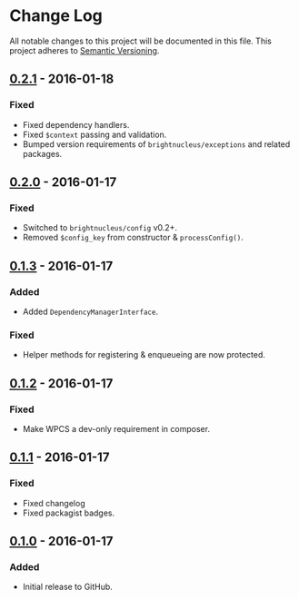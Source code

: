 # Change Log
All notable changes to this project will be documented in this file.
This project adheres to [Semantic Versioning](http://semver.org/).

## [0.2.1] - 2016-01-18
### Fixed
- Fixed dependency handlers.
- Fixed `$context` passing and validation.
- Bumped version requirements of `brightnucleus/exceptions` and related packages.

## [0.2.0] - 2016-01-17
### Fixed
- Switched to `brightnucleus/config` v0.2+.
- Removed `$config_key` from constructor & `processConfig()`.

## [0.1.3] - 2016-01-17
### Added
- Added `DependencyManagerInterface`.

### Fixed
- Helper methods for registering & enqueueing are now protected.

## [0.1.2] - 2016-01-17
### Fixed
- Make WPCS a dev-only requirement in composer.

## [0.1.1] - 2016-01-17
### Fixed
- Fixed changelog
- Fixed packagist badges.

## [0.1.0] - 2016-01-17
### Added
- Initial release to GitHub.

[0.2.1]: https://github.com/brightnucleus/dependencies/compare/v0.2.0...v0.2.1
[0.2.0]: https://github.com/brightnucleus/dependencies/compare/v0.1.3...v0.2.0
[0.1.3]: https://github.com/brightnucleus/dependencies/compare/v0.1.2...v0.1.3
[0.1.2]: https://github.com/brightnucleus/dependencies/compare/v0.1.1...v0.1.2
[0.1.1]: https://github.com/brightnucleus/dependencies/compare/v0.1.0...v0.1.1
[0.1.0]: https://github.com/brightnucleus/dependencies/compare/v0.0.0...v0.1.0
